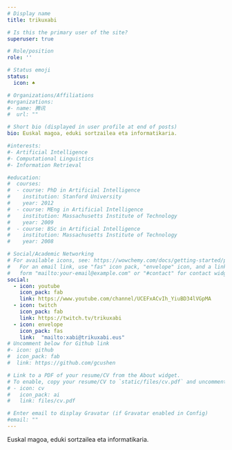 ```yaml
---
# Display name
title: trikuxabi

# Is this the primary user of the site?
superuser: true

# Role/position
role: ''

# Status emoji
status:
  icon: ♠️

# Organizations/Affiliations
#organizations:
#- name: 腾讯
#  url: ""

# Short bio (displayed in user profile at end of posts)
bio: Euskal magoa, eduki sortzailea eta informatikaria.

#interests:
#- Artificial Intelligence
#- Computational Linguistics
#- Information Retrieval

#education:
#  courses:
#  - course: PhD in Artificial Intelligence
#    institution: Stanford University
#    year: 2012
#  - course: MEng in Artificial Intelligence
#    institution: Massachusetts Institute of Technology
#    year: 2009
#  - course: BSc in Artificial Intelligence
#    institution: Massachusetts Institute of Technology
#    year: 2008

# Social/Academic Networking
# For available icons, see: https://wowchemy.com/docs/getting-started/page-builder/#icons
#   For an email link, use "fas" icon pack, "envelope" icon, and a link in the
#   form "mailto:your-email@example.com" or "#contact" for contact widget.
social:
  - icon: youtube
    icon_pack: fab
    link: https://www.youtube.com/channel/UCEFxACvIh_YiuBD34lVGpMA
  - icon: twitch
    icon_pack: fab
    link: https://twitch.tv/trikuxabi
  - icon: envelope
    icon_pack: fas
    link:  "mailto:xabi@trikuxabi.eus"
# Uncomment below for Github link
#- icon: github
#  icon_pack: fab
#  link: https://github.com/gcushen

# Link to a PDF of your resume/CV from the About widget.
# To enable, copy your resume/CV to `static/files/cv.pdf` and uncomment the lines below.
# - icon: cv
#   icon_pack: ai
#   link: files/cv.pdf

# Enter email to display Gravatar (if Gravatar enabled in Config)
#email: ""
---
```


Euskal magoa, eduki sortzailea eta informatikaria.
